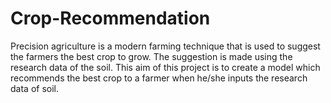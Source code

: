 # Crop-Recommendation
Precision agriculture is a modern farming technique that is used to suggest the farmers the best crop to grow. The suggestion is made using the research data of the soil. This aim of this project is to create a model which recommends the best crop to a farmer when he/she inputs the research data of soil.
